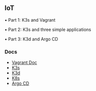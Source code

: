 ## IoT
• Part 1: K3s and Vagrant

• Part 2: K3s and three simple applications

• Part 3: K3d and Argo CD

### Docs
 - [Vagrant Doc](https://developer.hashicorp.com/vagrant/docs)
 - [K3s](https://docs.k3s.io/)
 - [K3d](https://k3d.io/stable/)
 - [K8s](https://kubernetes.io/fr/docs/home/)
 - [Argo CD](https://argo-cd.readthedocs.io/en/stable/)
